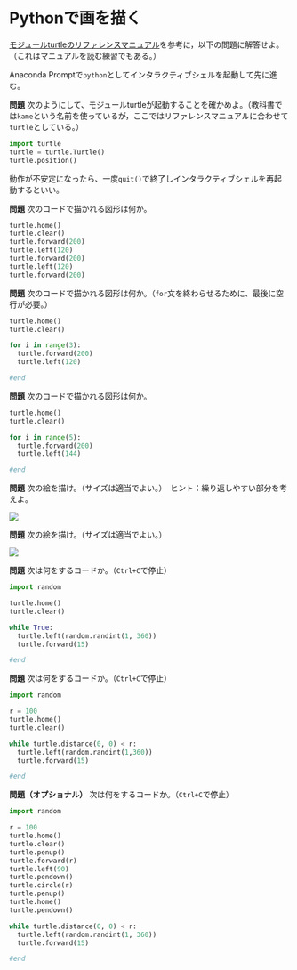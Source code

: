 # Pythonで画を描く

[モジュールturtleのリファレンスマニュアル](https://docs.python.jp/3.6/library/turtle.html)を参考に，以下の問題に解答せよ。（これはマニュアルを読む練習でもある。）

Anaconda Promptで`python`としてインタラクティブシェルを起動して先に進む。

**問題** 次のようにして、モジュールturtleが起動することを確かめよ。（教科書では`kame`という名前を使っているが，ここではリファレンスマニュアルに合わせて`turtle`としている。）

```python
import turtle
turtle = turtle.Turtle()
turtle.position()
```

動作が不安定になったら、一度`quit()`で終了しインタラクティブシェルを再起動するといい。

**問題** 次のコードで描かれる図形は何か。

```python
turtle.home()
turtle.clear()
turtle.forward(200)
turtle.left(120)
turtle.forward(200)
turtle.left(120)
turtle.forward(200)
```

**問題** 次のコードで描かれる図形は何か。（`for`文を終わらせるために、最後に空行が必要。）

```python
turtle.home()
turtle.clear()

for i in range(3):
  turtle.forward(200)
  turtle.left(120)

#end
```

**問題** 次のコードで描かれる図形は何か。

```python
turtle.home()
turtle.clear()

for i in range(5):
  turtle.forward(200)
  turtle.left(144)

#end
```

**問題** 次の絵を描け。（サイズは適当でよい。）　ヒント：繰り返しやすい部分を考えよ。

![](https://raw.githubusercontent.com/taroyabuki/programming/master/fig/turtle1.png)

**問題** 次の絵を描け。（サイズは適当でよい。）

![](https://raw.githubusercontent.com/taroyabuki/programming/master/fig/turtle2.png)

**問題** 次は何をするコードか。（`Ctrl+C`で停止）

```python
import random

turtle.home()
turtle.clear()

while True:
  turtle.left(random.randint(1, 360))
  turtle.forward(15)

#end
```

**問題** 次は何をするコードか。（`Ctrl+C`で停止）

```python
import random

r = 100
turtle.home()
turtle.clear()

while turtle.distance(0, 0) < r:
  turtle.left(random.randint(1,360))
  turtle.forward(15)

#end
```

**問題（オプショナル）** 次は何をするコードか。（`Ctrl+C`で停止）

```python
import random

r = 100
turtle.home()
turtle.clear()
turtle.penup()
turtle.forward(r)
turtle.left(90)
turtle.pendown()
turtle.circle(r)
turtle.penup()
turtle.home()
turtle.pendown()

while turtle.distance(0, 0) < r:
  turtle.left(random.randint(1, 360))
  turtle.forward(15)

#end
```
